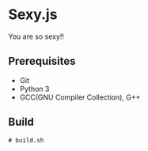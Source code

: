 # Sexy.js

You are so sexy!!

## Prerequisites

- Git
- Python 3 
- GCC(GNU Compiler Collection), G++

## Build
```shell
# build.sh
```
